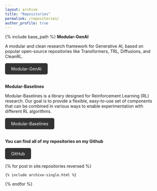 ```yaml
---
layout: archive
title: "Repositories"
permalink: /repositories/
author_profile: true
---
```


{% include base_path %}
**Modular-GenAI**

A modular and clean research framework for Generative AI, based on popular open-source repositories like Transformers, TRL, Diffusions, and CleanRL.

<div style="display: flex; gap: 10px;">
  <a href="https://github.com/AbdullahVanlioglu/Modular-GenAI" class="btn btn-primary" style="text-decoration: none; padding: 10px 20px; background-color: #333; color: #fff; border-radius: 5px;">Modular-GenAI</a>
</div>

<br>

**Modular-Baselines**

Modular-Baselines is a library designed for Reinforcement Learning (RL) research. Our goal is to provide a flexible, easy-to-use set of components that can be combined in various ways to enable experimentation with different RL algorithms.

<div style="display: flex; gap: 10px;">
  <a href="https://github.com/AbdullahVanlioglu/Modular-Baselines" class="btn btn-primary" style="text-decoration: none; padding: 10px 20px; background-color: #333; color: #fff; border-radius: 5px;">Modular-Baselines</a>
</div>

<br>

**You can find all of my repositories on my Github**

<div style="display: flex; gap: 10px;">
  <a href="https://github.com/AbdullahVanlioglu/" class="btn btn-primary" style="text-decoration: none; padding: 10px 20px; background-color: #333; color: #fff; border-radius: 5px;">GitHub</a>
</div>


{% for post in site.repositories reversed %}

    {% include archive-single.html %}

{% endfor %}
